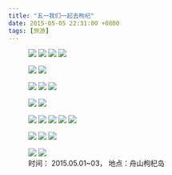 ```yaml
---
title: "五一我们一起去枸杞"
date: 2015-05-05 22:31:00 +0800
tags: [旅游]
---
```


<figure>
  <a href="http://songjiayang.qiniudn.com/gouqidaogj-01.jpg"><img src="http://songjiayang.qiniudn.com/gouqidaogj-01.jpg"></a>
  <a href="http://songjiayang.qiniudn.com/gouqidaogj-03.jpg"><img src="http://songjiayang.qiniudn.com/gouqidaogj-03.jpg"></a>
  <a href="http://songjiayang.qiniudn.com/gouqidaogj-07.jpg"><img src="http://songjiayang.qiniudn.com/gouqidaogj-07.jpg"></a>
  <a href="http://songjiayang.qiniudn.com/gouqidaogj-08.jpg"><img src="http://songjiayang.qiniudn.com/gouqidaogj-08.jpg"></a>
</figure>
<figure class="half">
<a href="http://songjiayang.qiniudn.com/gouqidaogj-10.jpg"><img src="http://songjiayang.qiniudn.com/gouqidaogj-10.jpg"></a>
<a href="http://songjiayang.qiniudn.com/gouqidaogj-11.jpg"><img src="http://songjiayang.qiniudn.com/gouqidaogj-11.jpg"></a>
</figure>
<figure class="third">
<a href="http://songjiayang.qiniudn.com/gouqidaogj-12.jpg"><img src="http://songjiayang.qiniudn.com/gouqidaogj-12.jpg"></a>
<a href="http://songjiayang.qiniudn.com/gouqidaogj-13.jpg"><img src="http://songjiayang.qiniudn.com/gouqidaogj-13.jpg"></a>
<a href="http://songjiayang.qiniudn.com/gouqidaogj-14.jpg"><img src="http://songjiayang.qiniudn.com/gouqidaogj-14.jpg"></a>
</figure>
<figure>
<a href="http://songjiayang.qiniudn.com/gouqidaogj-15.jpg"><img src="http://songjiayang.qiniudn.com/gouqidaogj-15.jpg"></a>
<a href="http://songjiayang.qiniudn.com/gouqidaogj-16.jpg"><img src="http://songjiayang.qiniudn.com/gouqidaogj-16.jpg"></a>
</figure>
<figure>
<a href="http://songjiayang.qiniudn.com/gouqidaogj-17.jpg"><img src="http://songjiayang.qiniudn.com/gouqidaogj-17.jpg"></a>
<a href="http://songjiayang.qiniudn.com/gouqidaogj-20.jpg"><img src="http://songjiayang.qiniudn.com/gouqidaogj-20.jpg"></a>
<a href="http://songjiayang.qiniudn.com/gouqidaogj-21.jpg"><img src="http://songjiayang.qiniudn.com/gouqidaogj-21.jpg"></a>
<a href="http://songjiayang.qiniudn.com/gouqidaogj-18.jpg"><img src="http://songjiayang.qiniudn.com/gouqidaogj-18.jpg"></a>
<a href="http://songjiayang.qiniudn.com/gouqidaogj-19.jpg"><img src="http://songjiayang.qiniudn.com/gouqidaogj-19.jpg"></a>
</figure>
<figure class="third">
<a href="http://songjiayang.qiniudn.com/gouqidaogj-22.jpg"><img src="http://songjiayang.qiniudn.com/gouqidaogj-22.jpg"></a>
<a href="http://songjiayang.qiniudn.com/gouqidaogj-23.jpg"><img src="http://songjiayang.qiniudn.com/gouqidaogj-23.jpg"></a>
<a href="http://songjiayang.qiniudn.com/gouqidaogj-24.jpg"><img src="http://songjiayang.qiniudn.com/gouqidaogj-24.jpg"></a>
</figure>
<figure>
<a href="http://songjiayang.qiniudn.com/gouqidaogj-26.jpg"><img src="http://songjiayang.qiniudn.com/gouqidaogj-26.jpg"></a>
<a href="http://songjiayang.qiniudn.com/gouqidaogj-25.jpg"><img src="http://songjiayang.qiniudn.com/gouqidaogj-25.jpg"></a>
<figcaption>时间： 2015.05.01~03， 地点：舟山枸杞岛</figcaption>
</figure>
